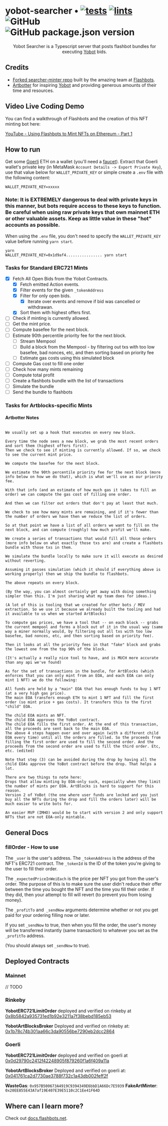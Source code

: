 # yobot-searcher • [![tests](https://github.com/nascentxyz/yobot-searcher/actions/workflows/test.yml/badge.svg)](https://github.com/nascentxyz/yobot-searcher/actions/workflows/test.yml) [![lints](https://github.com/nascentxyz/yobot-searcher/actions/workflows/lint.yml/badge.svg)](https://github.com/nascentxyz/yobot-searcher/actions/workflows/lint.yml) ![GitHub](https://img.shields.io/github/license/nascentxyz/yobot-searcher) ![GitHub package.json version](https://img.shields.io/github/package-json/v/nascentxyz/yobot-searcher)


<p align="center">Yobot Searcher is a Typescript server that posts flashbot bundles for executing <a href="https://yobot.com">Yobot</a> bids.</p>

## Credits

- [Forked searcher-minter repo](https://github.com/flashbots/searcher-minter) built by the amazing team at [Flashbots](https://flashbots.org).
- [Artbotter](https://artbotter.io) for inspiring [Yobot](https://yobot.com) and providing generous amounts of their time and resources.

## Video Live Coding Demo

You can find a walkthrough of Flashbots and the creation of this NFT minting bot here:

[YouTube - Using Flashbots to Mint NFTs on Ethereum - Part 1](https://www.youtube.com/watch?v=1ve1YIpDs_I)

## How to run

Get some [Goerli](https://goerli.etherscan.io/) ETH on a wallet (you'll need a [faucet](https://faucet.goerli.mudit.blog/)). Extract that Goerli wallet's private key (in MetaMask `Account Details -> Export Private Key`), use that value below for `WALLET_PRIVATE_KEY` or simple create a `.env` file with the following content:
```
WALLET_PRIVATE_KEY=xxxxx
```


### Note:  It is EXTREMELY dangerous to deal with private keys in this manner, but bots require access to these keys to function. Be careful when using raw private keys that own mainnet ETH or other valuable assets. Keep as little value in these "hot" accounts as possible.


When using the `.env` file, you don't need to specify the `WALLET_PRIVATE_KEY` value before running `yarn start`.

```shell
yarn
WALLET_PRIVATE_KEY=0x1d9af4................ yarn start
```

### Tasks for Standard ERC721 Mints

- [x] Fetch All Open Bids from the Yobot Contracts.
  - [x] Fetch emitted Action events.
  - [x] Filter events for the given `_tokenAddress`
  - [x] Filter for only open bids.
    - [x] Iterate over events and remove if bid was cancelled or withdrawan.
  - [x] Sort them with highest offers first.
- [ ] Check if minting is currently allowed.
- [ ] Get the mint price.
- [ ] Compute basefee for the next block.
- [ ] Estimate 90th percentile priority fee for the next block.
  - [ ] Stream Mempool
  - [ ] Build a block from the Mempool - by filtering out txs with too low basefee, bad nonces, etc, and then sorting based on priority fee
  - [ ] Estimate gas costs using this simulated block
- [ ] Compute Gas cost to fill one order
- [ ] Check how many mints remaining
- [ ] Compute total profit
- [ ] Create a flashbots bundle with the list of transactions
- [ ] Simulate the bundle
- [ ] Send the bundle to flashbots

### Tasks for Artblocks-specific Mints



#### Artbotter Notes

```

We usually set up a hook that executes on every new block.

Every time the node sees a new block, we grab the most recent orders and sort them (highest offers first).
Then we check to see if minting is currently allowed. If so, we check to see the current mint price.

We compute the basefee for the next block.

We estimate the 90th percentile priority fee for the next block (more info below on how we do that), which is what we'll use as our priority fee.

With that info (and an estimate of how much gas it takes to fill an order) we can compute the gas cost of filling one order.

And then we can filter out orders that don't pay at least that much.

We check to see how many mints are remaining, and if it's fewer than the number of orders we have then we reduce the list of orders.

So at that point we have a list of all orders we want to fill on the next block, and can compute (roughly) how much profit we'll make.

We create a series of transactions that would fill all those orders (more info below on what exactly those txs are) and create a flashbots bundle with those txs in them.

We simulate the bundle locally to make sure it will execute as desired without reverting.

Assuming it passes simulation (which it should if everything above is working properly) then we ship the bundle to flashbots.

The above repeats on every block.

(By the way, you can almost certainly get away with doing something simpler than this. I'm just sharing what my team does for ideas.)

(A lot of this is tooling that we created for other bots / MEV extraction. So we use it because we already built the tooling and had it available to us when we started ArtBlocks)

To compute gas prices, we have a tool that -- on each block -- grabs the current mempool and forms a block out of it in the usual way (same way a miner normally would, by filtering out all txs with too low basefee, bad nonces, etc, and then sorting based on priority fee).

Then it looks at all the priority fees in that "fake" block and grabs the lowest one from the top 90% of the block.

(It's actually a really nice tool to have, and is MUCH more accurate than any api we've found)

As for the set of transactions in the bundle, for ArtBlocks (which enforces that you can only mint from an EOA, and each EOA can only mint 1 NFT) we do the following:

All funds are held by a "main" EOA that has enough funds to buy 1 NFT (at a very high gas price).
The main EOA transfers enough ETH to mint 1 NFT and fill the first order (so mint price + gas costs). It transfers this to the first "child" EOA.

The child EOA mints an NFT.
The child EOA approves the YoBot contract.
The child EOA fills the first order. At the end of this transaction, all the proceeds are sent back to the main EOA.
The above 4 steps happen over and over again (with a different child EOA every time) until all the orders are filled. So the proceeds from filling the first order are used to fill the second order. And the proceeds from the second order are used to fill the third order. Etc, etc. (edited)

Note that step (3) can be avoided during the drop by having all the child EOAs approve the YoBot contract before the drop. That helps a lot.

There are two things to note here:
Drops that allow minting by EOA-only suck, especially when they limit the number of mints per EOA. ArtBlocks is hard to support for this reason.
Version 2 of YoBot (the one where user funds are locked and you just buy all the NFTs during the drop and fill the orders later) will be much easier to write bots for.

An easier MVP (IMHO) would be to start with version 2 and only support NFTs that are not EOA-only mintable.

```

## General Docs


### fillOrder - How to use

The `_user` is the user's address.
The `_tokenAddress` is the address of the NFT's ERC721 contract.
The `_tokenId` is the ID of the token you're giving to the user to fill their order.

The `_expectedPriceInWeiEach` is the price per NFT you got from the user's order. Tthe purpose of this is to make sure the user didn't reduce their offer between the time you bought the NFT and the time you fill their order. If they did, then your attempt to fill will revert (to prevent you from losing money).

The `_profitTo` and` _sendNow` arguments determine whether or not you get paid for your ordering filling now or later.

If you set `_sendNow` to true, then when you fill the order, the user's money will be transferred instantly (same transaction) to whatever you set as the `_profitTo` address.

(You should always set `_sendNow` to true).


## Deployed Contracts

### Mainnet

// TODO

### Rinkeby

**YobotERC721LimitOrder** deployed and verified on rinkeby at [0x8b5842a935731ed1b92e3211a7f38bebd185eb53](https://rinkeby.etherscan.io/address/0x8b5842a935731ed1b92e3211a7f38bebd185eb53#code)

**YobotArtBlocksBroker** Deployed and verified on rinkeby at: [0x1b78c74b301aa66c3da90556be7290eb2dcc2864](https://rinkeby.etherscan.io/address/0x1b78c74b301aa66c3da90556be7290eb2dcc2864#code)

### Goerli

**YobotERC721LimitOrder** deployed and verified on goerli at [0x0d29790c2412f42248905f879260f1a6f409a11a](https://goerli.etherscan.io/address/0x0d29790c2412f42248905f879260f1a6f409a11a#code)

**YobotArtBlocksBroker** Deployed and verified on goerli at: [0x041761ca2d7730ae3788f732c1a43db002feff2f](https://goerli.etherscan.io/address/0x041761ca2d7730ae3788f732c1a43db002feff2f#code)

**WasteGas**: `0x957B500673A4919C9394349E6bbD1A66Dc7E5939`
**FakeArtMinter**: `0x20EE855E43A7af19E407E39E5110c2C1Ee41F64D`

## Where can I learn more?

Check out [docs.flashbots.net](https://docs.flashbots.net).
